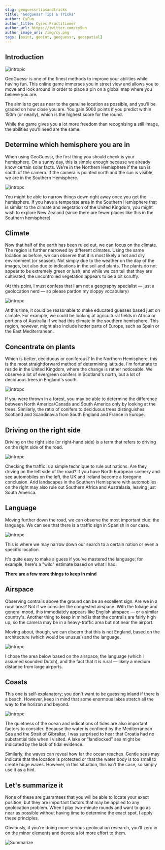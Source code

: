 ```yaml
---
slug: geoguessrtipsandtricks
title: 'Geoguessr Tips & Tricks'
author: CyFun
author_title: Cysec Practitioner
author_url: https://twitter.com/cy5un
author_image_url: /img/cy.png
tags: [osint, geoint, geoguessr, geospatial]
---
```

## Introduction

![intropic](/img/blog/geofirstpost/2geo.png)

GeoGuessr is one of the finest methods to improve your abilities while having fun. This online game immerses you in street view and allows you to move and look around in order to place a pin on a global map where you believe you are.

The aim is to get as near to the genuine location as possible, and you'll be graded on how close you are. You gain 5000 points if you predict within 150m (or nearly), which is the highest score for the round.

While the game gives you a lot more freedom than recognising a still image, the abilities you'll need are the same.


## Determine which hemisphere you are in

When using GeoGuessr, the first thing you should check is your hemisphere. On a sunny day, this is simple enough because we already know certain solar facts. We're in the Northern Hemisphere if the sun is south of the camera. If the camera is pointed north and the sun is visible, we are in the Southern Hemisphere.

![intropc](/img/blog/geofirstpost/1geo.png)

You might be able to narrow things down right away once you get the hemisphere. If you have a temperate area in the Southern Hemisphere that is similar to the climate and vegetation of the United Kingdom, you might wish to explore New Zealand (since there are fewer places like this in the Southern hemisphere).


## Climate

Now that half of the earth has been ruled out, we can focus on the climate. The region is further narrowed by different climates. Using the same location as before, we can observe that it is most likely a hot and dry environment (or season). Not simply due to the weather on the day of the images, but also due to indications in the soil and plants. The plants do not appear to be extremely green or lush, and while we can tell that they are cultivated, the uncontrolled vegetation appears to be a bit scruffy.

(At this point, I must confess that I am not a geography specialist — just a geolocation nerd — so please pardon my sloppy vocabulary)

![intropc](/img/blog/geofirstpost/3geo.png)

At this time, it could be reasonable to make educated guesses based just on climate.
For example, we could be looking at agricultural fields in Africa or portions of Australia if we had this climate in the southern hemisphere.
This region, however, might also include hotter parts of Europe, such as Spain or the East Mediterranean. 


## Concentrate on plants

Which is better, deciduous or coniferous? In the Northern Hemisphere, this is the most straightforward method of determining latitude. I'm fortunate to reside in the United Kingdom, where the change is rather noticeable. We observe a lot of evergreen conifers in Scotland's north, but a lot of deciduous trees in England's south.

![intropc](/img/blog/geofirstpost/6geo.png)

If you were thrown in a forest, you may be able to determine the difference between North America/Canada and South America only by looking at the trees. Similarly, the ratio of conifers to deciduous trees distinguishes Scotland and Scandinavia from South England and France in Europe.

## Driving on the right side

Driving on the right side (or right-hand side) is a term that refers to driving on the right side of the road.

![intropc](/img/blog/geofirstpost/4geo.png)

Checking the traffic is a simple technique to rule out nations. Are they driving on the left side of the road?
If you have North European scenery and see automobiles on the left, the UK and Ireland become a foregone conclusion. Arid landscapes in the Southern Hemisphere with automobiles on the right may also rule out Southern Africa and Australasia, leaving just South America.

## Language

Moving further down the road, we can observe the most important clue: the language.
We can see that there is a traffic sign in Spanish in our case.

![intropc](/img/blog/geofirstpost/5geo.png)

This is where we may narrow down our search to a certain nation or even a specific location.


It's quite easy to make a guess if you've mastered the language; for example, here's a "wild" estimate based on what I had: 



**There are a few more things to keep in mind**

## Airspace

Observing contrails above the ground can be an excellent sign. Are we in a rural area? Not if we consider the congested airspace. With the foliage and general mood, this immediately appears like English airspace — or a similar country's. Another thing to keep in mind is that the contrails are fairly high up, so the camera may be in a heavy-traffic area but not near the airport.

Moving about, though, we can discern that this is not England, based on the architecture (which would be unusual) and the language.

![intropc](/img/blog/geofirstpost/7geo.png)

I chose the area below based on the airspace, the language (which I assumed sounded Dutch), and the fact that it is rural — likely a medium distance from large airports.


## Coasts

This one is self-explanatory; you don't want to be guessing inland if there is a beach. However, keep in mind that some enormous lakes stretch all the way to the horizon and beyond.

![intropc](/img/blog/geofirstpost/8geo.png)

The quietness of the ocean and indications of tides are also important factors to consider. Because the water is confined by the Mediterranean Sea and the Strait of Gibraltar, I was surprised to hear that Croatia had no substantial tide when I visited. A lake or "landlocked" sea might be indicated by the lack of tidal evidence.

Similarly, the waves can reveal how far the ocean reaches. Gentle seas may indicate that the location is protected or that the water body is too small to create huge waves. However, in this situation, this isn't the case, so simply use it as a hint.


## Let's summarize it
None of these are guarantees that you will be able to locate your exact position, but they are important factors that may be applied to any geolocation problem. When I play two-minute rounds and want to go as near as possible without having time to determine the exact spot, I apply these principles.

Obviously, if you're doing more serious geolocation research, you'll zero in on the minor elements and devote a lot more effort to them.

![Summarize](https://media.discordapp.net/attachments/852036874754457602/921416403729399858/emojibest_com_Uwolol.gif)
